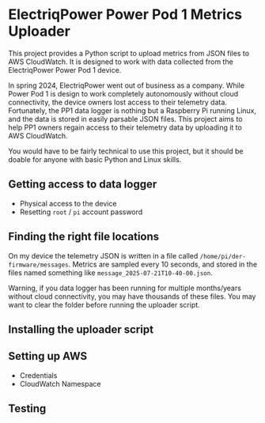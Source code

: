 # ElectriqPower Power Pod 1 Metrics Uploader

This project provides a Python script to upload metrics from JSON files to AWS CloudWatch. It is designed to work with data collected from the ElectriqPower Power Pod 1 device.

In spring 2024, ElectriqPower went out of business as a company. While Power Pod 1 is design to work completely autonomously without cloud connectivity, the device owners lost access to their telemetry data. Fortunately, the PP1 data logger is nothing but a Raspberry Pi running Linux, and the data is stored in easily parsable JSON files. This project aims to help PP1 owners regain access to their telemetry data by uploading it to AWS CloudWatch.

You would have to be fairly technical to use this project, but it should be doable for anyone with basic Python and Linux skills.


## Getting access to data logger

- Physical access to the device
- Resetting `root` / `pi` account password

## Finding the right file locations

On my device the telemetry JSON is written in a file called `/home/pi/der-firmware/messages`. Metrics are sampled every 10 seconds, and stored in the files named something like `message_2025-07-21T10-40-00.json`. 

Warning, if you data logger has been running for multiple months/years without cloud connectivity, you may have thousands of these files. You may want to clear the folder before running the uploader script.

## Installing the uploader script

## Setting up AWS

- Credentials
- CloudWatch Namespace

## Testing

